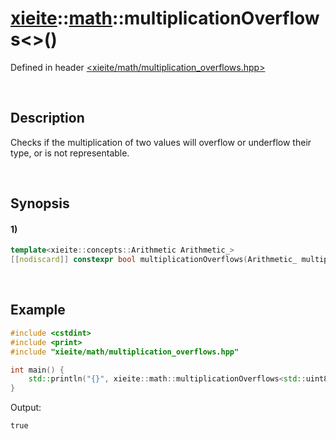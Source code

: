 # [xieite](../../xieite.md)\:\:[math](../../math.md)\:\:multiplicationOverflows\<\>\(\)
Defined in header [<xieite/math/multiplication_overflows.hpp>](../../../include/xieite/math/multiplication_overflows.hpp)

&nbsp;

## Description
Checks if the multiplication of two values will overflow or underflow their type, or is not representable.

&nbsp;

## Synopsis
#### 1)
```cpp
template<xieite::concepts::Arithmetic Arithmetic_>
[[nodiscard]] constexpr bool multiplicationOverflows(Arithmetic_ multiplier, Arithmetic_ multiplicand) noexcept;
```

&nbsp;

## Example
```cpp
#include <cstdint>
#include <print>
#include "xieite/math/multiplication_overflows.hpp"

int main() {
    std::println("{}", xieite::math::multiplicationOverflows<std::uint8_t>(99, 99));
}
```
Output:
```
true
```
